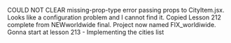 COULD NOT CLEAR missing-prop-type error passing props to CityItem.jsx. Looks like a configuration problem and I cannot find it.
Copied Lesson 212 complete from NEWworldwide final. Project now named FIX_worldiwide. Gonna start at lesson 213 - Implementing the cities list

